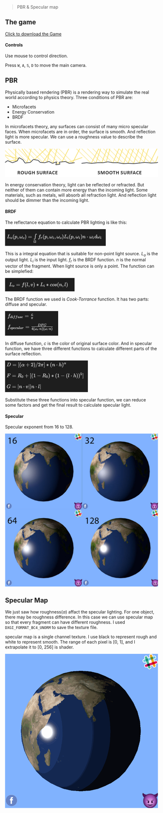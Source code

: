 > PBR & Specular map

## The game
[Click to download the Game](/assets/GA10_Zhitao.zip)

#### Controls

Use mouse to control direction.

Press `W`, `A`, `S`, `D` to move the main camera. 

## PBR

Physically based rendering (PBR) is a rendering way to simulate the real world according to physics theory. Three conditions of PBR are:
* Microfacets
* Energy Conservation
* BRDF
 
In microfacets theory, any surfaces can consist of many micro specular faces. When microfacets are in order, the surface is smooth. And reflection light is more specular. We can use a roughness value to describe the surface.

![](/img/in-post/write-up-gra-13/1.png)

In energy conservation theory, light can be reflected or refracted. But neither of them can contain more energy than the incoming light. Some materials, such as metals, will absorb all refraction light. And reflection light should be dimmer than the incoming light.

#### BRDF

The reflectance equation to calculate PBR lighting is like this: 

![](/img/in-post/write-up-gra-13/1.JPG)

This is a integral equation that is suitable for non-point light source. $L_o$ is the output light. $L_i$ is the input light. $f_r$ is the BRDF function. $n$ is the normal vector of the fragment. When light source is only a point. The function can be simplefied:

![](/img/in-post/write-up-gra-13/2.JPG)

The BRDF function we used is *Cook-Torrance* function. It has two parts: diffuse and specular.

![](/img/in-post/write-up-gra-13/3.JPG)

In diffuse function, $c$ is the color of original surface color. And in specular function, we have three different functions to calculate different parts of the surface reflection.

![](/img/in-post/write-up-gra-13/4.JPG)

Substitute these three functions into specular function, we can reduce some factors and get the final result to calculate specular light.

#### Specular

Specular exponent from 16 to 128.

![](/img/in-post/write-up-gra-13/10.jpg)

## Specular Map

We just saw how roughness($α$) affact the specular lighting. For one object, there may be roughness difference. In this case we can use specular map so that every fragment can have different roughness. I used `DXGI_FORMAT_BC4_UNORM` to save the texture file.

specular map is a single channel texture. I use black to represent rough and white to represent smooth. The range of each pixel is [0, 1], and I extrapolate it to [0, 256] is shader.

![](/img/in-post/write-up-gra-13/4.gif)
